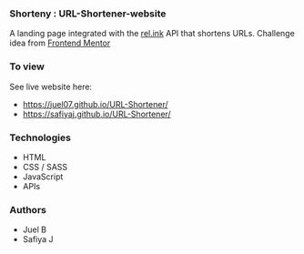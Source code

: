 ### Shorteny : URL-Shortener-website
A landing page integrated with the [rel.ink](https://rel.ink) API that shortens URLs. Challenge idea from [Frontend Mentor](https://www.frontendmentor.io)

### To view
See live website here: 
- https://juel07.github.io/URL-Shortener/
- https://safiyaj.github.io/URL-Shortener/

### Technologies
- HTML
- CSS / SASS
- JavaScript
- APIs

### Authors
- Juel B
- Safiya J


